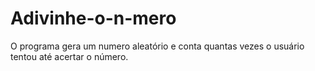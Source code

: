 # Adivinhe-o-n-mero
O programa gera um numero aleatório e conta quantas vezes o usuário tentou até acertar o número.

